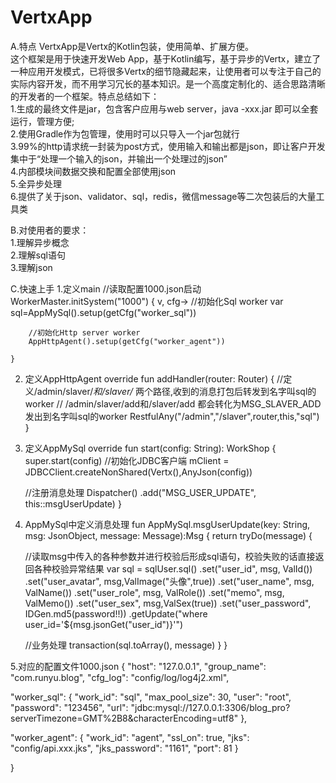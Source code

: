 # VertxApp
A.特点
    VertxApp是Vertx的Kotlin包装，使用简单、扩展方便。  
    这个框架是用于快速开发Web App，基于Kotlin编写，基于异步的Vertx，建立了一种应用开发模式，已将很多Vertx的细节隐藏起来，让使用者可以专注于自己的实际内容开发，而不用学习冗长的基本知识。是一个高度定制化的、适合思路清晰的开发者的一个框架。特点总结如下：  
1.生成的最终文件是jar，包含客户应用与web server，java -xxx.jar 即可以全套运行，管理方便;  
2.使用Gradle作为包管理，使用时可以只导入一个jar包就行  
3.99%的http请求统一封装为post方式，使用输入和输出都是json，即让客户开发集中于“处理一个输入的json，并输出一个处理过的json”  
4.内部模块间数据交换和配置全部使用json  
5.全异步处理  
6.提供了关于json、validator、sql，redis，微信message等二次包装后的大量工具类  

B.对使用者的要求：  
1.理解异步概念  
2.理解sql语句  
3.理解json  

C.快速上手
1.定义main
    //读取配置1000.json启动	
    WorkerMaster.initSystem("1000") { v, cfg->
        //初始化Sql worker
        var sql=AppMySql().setup(getCfg("worker_sql"))

        //初始化Http server worker
        AppHttpAgent().setup(getCfg("worker_agent"))

    }

2.  定义AppHttpAgent
    override fun addHandler(router: Router) {
        //定义/admin/slaver/*和/slaver/* 两个路径,收到的消息打包后转发到名字叫sql的worker
	    // /admin/slaver/add和/slaver/add 都会转化为MSG_SLAVER_ADD发出到名字叫sql的worker
	    RestfulAny("/admin","/slaver",router,this,"sql")
    }

3.  定义AppMySql 
    override fun start(config: String): WorkShop {
        super.start(config)
	//初始化JDBC客户端
        mClient = JDBCClient.createNonShared(Vertx(),AnyJson(config))

	//注册消息处理
        Dispatcher()
                .add("MSG_USER_UPDATE", this::msgUserUpdate)
    }
4.  AppMySql中定义消息处理
fun AppMySql.msgUserUpdate(key: String, msg: JsonObject, message: Message<JsonObject>):Msg {
    return tryDo(message) {

	//读取msg中传入的各种参数并进行校验后形成sql语句，校验失败的话直接返回各种校验异常结果
        var sql = sqlUser.sql()
                .set<String>("user_id", msg, ValId())
                .set<String>("user_avatar", msg,ValImage("头像",true))
                .set<String>("user_name", msg, ValName())
                .set<String>("user_role", msg, ValRole())
                .set<String>("memo", msg, ValMemo())
                .set<Int>("user_sex", msg,ValSex(true))
                .set("user_password", IDGen.md5(password!!))
                .getUpdate("where user_id='${msg.jsonGet<String>("user_id")}'")

	//业务处理
        transaction(sql.toArray(), message)
    }
}

5.对应的配置文件1000.json
{
  "host": "127.0.0.1",
  "group_name": "com.runyu.blog",
  "cfg_log": "config/log/log4j2.xml",

  "worker_sql": {
    "work_id": "sql",
    "max_pool_size": 30,
    "user": "root",
    "password": "123456",
    "url": "jdbc:mysql://127.0.0.1:3306/blog_pro?serverTimezone=GMT%2B8&characterEncoding=utf8"
  },
 
  "worker_agent": {
    "work_id": "agent",
    "ssl_on": true,
    "jks": "config/api.xxx.jks",
    "jks_password": "1161",
    "port": 81
  }

}
